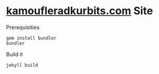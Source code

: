 # [kamoufleradkurbits.com](http://kamoufleradkurbits.com) Site

Prerequisities

```
gem install bundler
bundler
```

Build it

```
jekyll build
```
